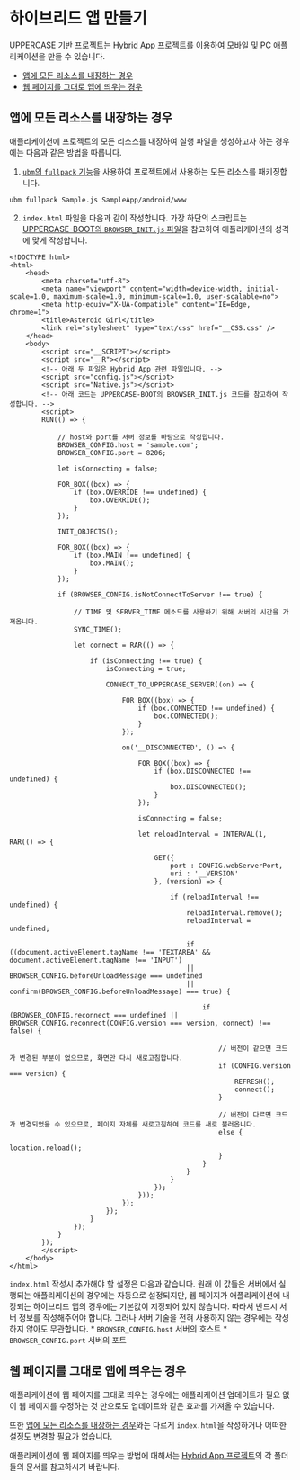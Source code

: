 # 하이브리드 앱 만들기
UPPERCASE 기반 프로젝트는 [Hybrid App 프로젝트](https://github.com/Hanul/HybridApp)를 이용하여 모바일 및 PC 애플리케이션을 만들 수 있습니다.

* [앱에 모든 리소스를 내장하는 경우](#앱에-모든-리소스를-내장하는-경우)
* [웹 페이지를 그대로 앱에 띄우는 경우](#웹-페이지를-그대로-앱에-띄우는-경우)

## 앱에 모든 리소스를 내장하는 경우
애플리케이션에 프로젝트의 모든 리소스를 내장하여 실행 파일을 생성하고자 하는 경우에는 다음과 같은 방법을 따릅니다.

1. [`ubm`의 `fullpack` 기능](https://github.com/Hanul/ubm#%ED%95%98%EC%9D%B4%EB%B8%8C%EB%A6%AC%EB%93%9C-%EC%95%B1%EC%9D%84-%EC%9C%84%ED%95%9C-%ED%94%84%EB%A1%9C%EC%A0%9D%ED%8A%B8-%ED%92%80-%ED%8C%A8%ED%82%A4%EC%A7%95)을 사용하여 프로젝트에서 사용하는 모든 리소스를 패키징합니다.
```
ubm fullpack Sample.js SampleApp/android/www
```

2. `index.html` 파일을 다음과 같이 작성합니다. 가장 하단의 스크립트는 [UPPERCASE-BOOT의 `BROWSER_INIT.js` 파일](https://github.com/Hanul/UPPERCASE/blob/master/UPPERCASE-BOOT/BROWSER_INIT.js)을 참고하여 애플리케이션의 성격에 맞게 작성합니다.
```
<!DOCTYPE html>
<html>
	<head>
		<meta charset="utf-8">
		<meta name="viewport" content="width=device-width, initial-scale=1.0, maximum-scale=1.0, minimum-scale=1.0, user-scalable=no">
		<meta http-equiv="X-UA-Compatible" content="IE=Edge, chrome=1">
		<title>Asteroid Girl</title>
		<link rel="stylesheet" type="text/css" href="__CSS.css" />
	</head>
	<body>
		<script src="__SCRIPT"></script>
		<script src="__R"></script>
		<!-- 아래 두 파일은 Hybrid App 관련 파일입니다. -->
		<script src="config.js"></script>
		<script src="Native.js"></script>
		<!-- 아래 코드는 UPPERCASE-BOOT의 BROWSER_INIT.js 코드를 참고하여 작성합니다. -->
		<script>
		RUN(() => {
		
			// host와 port를 서버 정보를 바탕으로 작성합니다.
			BROWSER_CONFIG.host = 'sample.com';
			BROWSER_CONFIG.port = 8206;
			
			let isConnecting = false;
			
			FOR_BOX((box) => {
				if (box.OVERRIDE !== undefined) {
					box.OVERRIDE();
				}
			});
		
			INIT_OBJECTS();
		
			FOR_BOX((box) => {
				if (box.MAIN !== undefined) {
					box.MAIN();
				}
			});
			
			if (BROWSER_CONFIG.isNotConnectToServer !== true) {
				
				// TIME 및 SERVER_TIME 메소드를 사용하기 위해 서버의 시간을 가져옵니다.
				SYNC_TIME();
			
				let connect = RAR(() => {
					
					if (isConnecting !== true) {
						isConnecting = true;
						
						CONNECT_TO_UPPERCASE_SERVER((on) => {
							
							FOR_BOX((box) => {
								if (box.CONNECTED !== undefined) {
									box.CONNECTED();
								}
							});
						
							on('__DISCONNECTED', () => {
								
								FOR_BOX((box) => {
									if (box.DISCONNECTED !== undefined) {
										box.DISCONNECTED();
									}
								});
								
								isConnecting = false;
								
								let reloadInterval = INTERVAL(1, RAR(() => {
					
									GET({
										port : CONFIG.webServerPort,
										uri : '__VERSION'
									}, (version) => {
										
										if (reloadInterval !== undefined) {
											reloadInterval.remove();
											reloadInterval = undefined;
											
											if ((document.activeElement.tagName !== 'TEXTAREA' && document.activeElement.tagName !== 'INPUT')
											|| BROWSER_CONFIG.beforeUnloadMessage === undefined
											|| confirm(BROWSER_CONFIG.beforeUnloadMessage) === true) {
												
												if (BROWSER_CONFIG.reconnect === undefined || BROWSER_CONFIG.reconnect(CONFIG.version === version, connect) !== false) {
													
													// 버전이 같으면 코드가 변경된 부분이 없으므로, 화면만 다시 새로고침합니다.
													if (CONFIG.version === version) {
														REFRESH();
														connect();
													}
													
													// 버전이 다르면 코드가 변경되었을 수 있으므로, 페이지 자체를 새로고침하여 코드를 새로 불러옵니다.
													else {
														location.reload();
													}
												}
											}
										}
									});
								}));
							});
						});
					}
				});
			}
		});
		</script>
	</body>
</html>
```
`index.html` 작성시 추가해야 할 설정은 다음과 같습니다. 원래 이 값들은 서버에서 실행되는 애플리케이션의 경우에는 자동으로 설정되지만, 웹 페이지가 애플리케이션에 내장되는 하이브리드 앱의 경우에는 기본값이 지정되어 있지 않습니다. 따라서 반드시 서버 정보를 작성해주어야 합니다. 그러나 서버 기술을 전혀 사용하지 않는 경우에는 작성하지 않아도 무관합니다.
	* `BROWSER_CONFIG.host` 서버의 호스트
	* `BROWSER_CONFIG.port` 서버의 포트

## 웹 페이지를 그대로 앱에 띄우는 경우
애플리케이션에 웹 페이지를 그대로 띄우는 경우에는 애플리케이션 업데이트가 필요 없이 웹 페이지를 수정하는 것 만으로도 업데이트와 같은 효과를 가져올 수 있습니다.

또한 [앱에 모든 리소스를 내장하는 경우](#앱에-모든-리소스를-내장하는-경우)와는 다르게 `index.html`을 작성하거나 어떠한 설정도 변경할 필요가 없습니다.

애플리케이션에 웹 페이지를 띄우는 방법에 대해서는 [Hybrid App 프로젝트](https://github.com/Hanul/HybridApp)의 각 폴더들의 문서를 참고하시기 바랍니다.